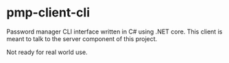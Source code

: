# pmp-client-cli

Password manager CLI interface written in C# using .NET core. This client is meant to talk to the server component of this project.

Not ready for real world use.

